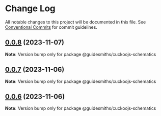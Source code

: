 # Change Log

All notable changes to this project will be documented in this file.
See [Conventional Commits](https://conventionalcommits.org) for commit guidelines.

## [0.0.8](https://github.com/guidesmiths/cuckoojs/compare/v0.0.7...v0.0.8) (2023-11-07)

**Note:** Version bump only for package @guidesmiths/cuckoojs-schematics





## [0.0.7](https://github.com/guidesmiths/cuckoojs/compare/v0.0.6...v0.0.7) (2023-11-06)

**Note:** Version bump only for package @guidesmiths/cuckoojs-schematics





## [0.0.6](https://github.com/guidesmiths/cuckoojs/compare/v0.0.4...v0.0.6) (2023-11-06)

**Note:** Version bump only for package @guidesmiths/cuckoojs-schematics
